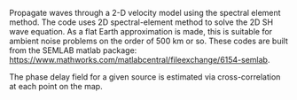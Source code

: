 Propagate waves through a 2-D velocity model using the spectral element method. The code uses 2D spectral-element method to solve the 2D SH wave equation. As a flat Earth approximation is made, this is suitable for ambient noise problems on the order of 500 km or so. These codes are built from the SEMLAB matlab package: https://www.mathworks.com/matlabcentral/fileexchange/6154-semlab.

The phase delay field for a given source is estimated via cross-correlation at each point on the map.
